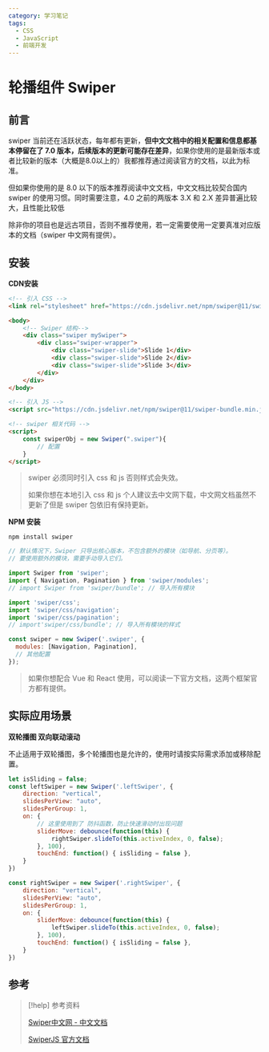 ```yaml
---
category: 学习笔记
tags:
  - CSS
  - JavaScript
  - 前端开发
---
```

# 轮播组件 Swiper 

## 前言

swiper 当前还在活跃状态，每年都有更新，**但中文文档中的相关配置和信息都基本停留在了 7.0 版本，后续版本的更新可能存在差异**，如果你使用的是最新版本或者比较新的版本（大概是8.0以上的）我都推荐通过阅读官方的文档，以此为标准。

但如果你使用的是 8.0 以下的版本推荐阅读中文文档，中文文档比较契合国内 swiper 的使用习惯。同时需要注意，4.0 之前的两版本 3.X 和 2.X 差异普遍比较大，且性能比较低

除非你的项目也是远古项目，否则不推荐使用，若一定需要使用一定要真准对应版本的文档（swiper 中文网有提供）。

## 安装

**CDN安装**

```html
<!-- 引入 CSS -->
<link rel="stylesheet" href="https://cdn.jsdelivr.net/npm/swiper@11/swiper-bundle.min.css"/>

<body>
    <!-- Swiper 结构-->
    <div class="swiper mySwiper">
        <div class="swiper-wrapper">
            <div class="swiper-slide">Slide 1</div>
            <div class="swiper-slide">Slide 2</div>
            <div class="swiper-slide">Slide 3</div>
        </div>
    </div>
</body>

<!-- 引入 JS -->
<script src="https://cdn.jsdelivr.net/npm/swiper@11/swiper-bundle.min.js"></script>

<!-- swiper 相关代码 -->
<script>
    const swiperObj = new Swiper(".swiper"){
        // 配置
    }
</script>
```

> swiper 必须同时引入 css 和 js 否则样式会失效。  
>    
> 如果你想在本地引入 css 和 js 个人建议去中文网下载，中文网文档虽然不更新了但是 swiper 包依旧有保持更新。

**NPM 安装**

```shell
npm install swiper
```

```javascript
// 默认情况下，Swiper 只导出核心版本，不包含额外的模块（如导航、分页等）。
// 要使用额外的模块，需要手动导入它们。

import Swiper from 'swiper';
import { Navigation, Pagination } from 'swiper/modules';
// import Swiper from 'swiper/bundle'; // 导入所有模块

import 'swiper/css'; 
import 'swiper/css/navigation';
import 'swiper/css/pagination';
// import'swiper/css/bundle'; // 导入所有模块的样式

const swiper = new Swiper('.swiper', {
  modules: [Navigation, Pagination],
  // 其他配置
});
```

> 如果你想配合 Vue 和 React 使用，可以阅读一下官方文档，这两个框架官方都有提供。

## 实际应用场景

**双轮播图 双向联动滚动**

不止适用于双轮播图，多个轮播图也是允许的，使用时请按实际需求添加或移除配置。

```javascript
let isSliding = false;
const leftSwiper = new Swiper('.leftSwiper', {
    direction: "vertical",
    slidesPerView: "auto",
    slidesPerGroup: 1,
    on: {
        // 这里使用到了 防抖函数，防止快速滑动时出现问题
        sliderMove: debounce(function(this) {
            rightSwiper.slideTo(this.activeIndex, 0, false);
        }, 100),
        touchEnd: function() { isSliding = false },
    }
})

const rightSwiper = new Swiper('.rightSwiper', {
    direction: "vertical",
    slidesPerView: "auto",
    slidesPerGroup: 1,
    on: {
        sliderMove: debounce(function(this) {
            leftSwiper.slideTo(this.activeIndex, 0, false);
        }, 100),
        touchEnd: function() { isSliding = false },
    }
})
```


## 参考

> [!help] 参考资料
> 
> [Swiper中文网 - 中文文档](https://swiper.com.cn/usage/index.html)
>
> [SwiperJS 官方文档](https://swiperjs.com/)
